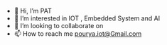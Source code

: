 - 👋 Hi, I’m PAT
- 👀 I’m interested in IOT , Embedded System and AI
- 💞️ I’m looking to collaborate on 
- 📫 How to reach me pourya.iot@Gmail.com
  

